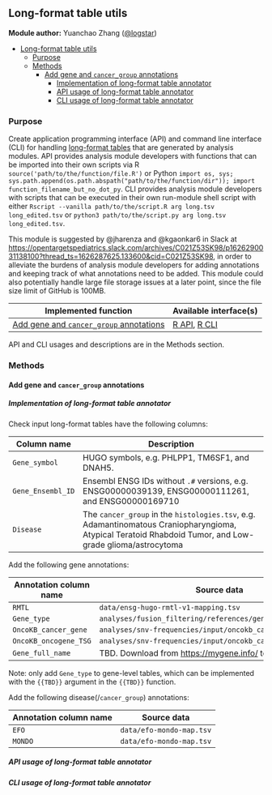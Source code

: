 ## Long-format table utils

**Module author:** Yuanchao Zhang ([@logstar](https://github.com/logstar))

- [Long-format table utils](#long-format-table-utils)
  - [Purpose](#purpose)
  - [Methods](#methods)
    - [Add gene and `cancer_group` annotations](#add-gene-and-cancer_group-annotations)
      - [Implementation of long-format table annotator](#implementation-of-long-format-table-annotator)
      - [API usage of long-format table annotator](#api-usage-of-long-format-table-annotator)
      - [CLI usage of long-format table annotator](#cli-usage-of-long-format-table-annotator)

### Purpose

Create application programming interface (API) and command line interface (CLI) for handling [long-format tables](https://en.wikipedia.org/wiki/Wide_and_narrow_data#Narrow) that are generated by analysis modules. API provides analysis module developers with functions that can be imported into their own scripts via R `source('path/to/the/function/file.R')` or Python `import os, sys; sys.path.append(os.path.abspath("path/to/the/function/dir")); import function_filename_but_no_dot_py`. CLI provides analysis module developers with scripts that can be executed in their own run-module shell script with either `Rscript --vanilla path/to/the/script.R arg long.tsv long_edited.tsv` or `python3 path/to/the/script.py arg long.tsv long_edited.tsv`.

This module is suggested by @jharenza and @kgaonkar6 in Slack at <https://opentargetspediatrics.slack.com/archives/C021Z53SK98/p1626290031138100?thread_ts=1626287625.133600&cid=C021Z53SK98>, in order to alleviate the burdens of analysis module developers for adding annotations and keeping track of what annotations need to be added. This module could also potentially handle large file storage issues at a later point, since the file size limit of GitHub is 100MB.

| Implemented function                                                                      | Available interface(s)                                                                                 |
|-------------------------------------------------------------------------------------------|--------------------------------------------------------------------------------------------------------|
| [Add gene and `cancer_group` annotations](#implementation-of-long-format-table-annotator) | [R API](#api-usage-of-long-format-table-annotator), [R CLI](#cli-usage-of-long-format-table-annotator) |

API and CLI usages and descriptions are in the Methods section.

### Methods

#### Add gene and `cancer_group` annotations

##### Implementation of long-format table annotator

Check input long-format tables have the following columns:

| Column name       | Description                                                                                                                                              |
|-------------------|----------------------------------------------------------------------------------------------------------------------------------------------------------|
| `Gene_symbol`     | HUGO symbols, e.g. PHLPP1, TM6SF1, and DNAH5.                                                                                                            |
| `Gene_Ensembl_ID` | Ensembl ENSG IDs without `.#` versions, e.g. ENSG00000039139, ENSG00000111261, and ENSG00000169710                                                       |
| `Disease`         | The `cancer_group` in the `histologies.tsv`, e.g. Adamantinomatous Craniopharyngioma, Atypical Teratoid Rhabdoid Tumor, and Low-grade glioma/astrocytoma |

Add the following gene annotations:

| Annotation column name | Source data                                                  |
|------------------------|--------------------------------------------------------------|
| `RMTL`                 | `data/ensg-hugo-rmtl-v1-mapping.tsv`                         |
| `Gene_type`            | `analyses/fusion_filtering/references/genelistreference.txt` |
| `OncoKB_cancer_gene`   | `analyses/snv-frequencies/input/oncokb_cancer_gene_list.tsv` |
| `OncoKB_oncogene_TSG`  | `analyses/snv-frequencies/input/oncokb_cancer_gene_list.tsv` |
| `Gene_full_name`       | TBD. Download from <https://mygene.info/> to this module.                    |

Note: only add `Gene_type` to gene-level tables, which can be implemented with the `{{TBD}}` argument in the `{{TBD}}` function.

Add the following disease(/`cancer_group`) annotations:

| Annotation column name | Source data              |
|------------------------|--------------------------|
| `EFO`                  | `data/efo-mondo-map.tsv` |
| `MONDO`                | `data/efo-mondo-map.tsv` |

##### API usage of long-format table annotator

##### CLI usage of long-format table annotator
